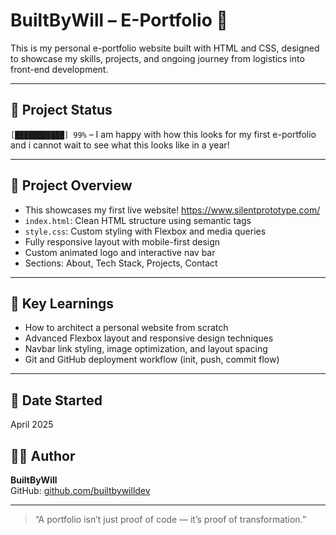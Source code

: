 # BuiltByWill – E-Portfolio 💼

This is my personal e-portfolio website built with HTML and CSS, designed to showcase my skills, projects, and ongoing journey from logistics into front-end development.

---

## 🚧 Project Status

`[███████████] 99%` – I am happy with how this looks for my first e-portfolio and i cannot wait to see what this looks like in a year! 

---

## 📁 Project Overview

- This showcases my first live website! https://www.silentprototype.com/
- `index.html`: Clean HTML structure using semantic tags
- `style.css`: Custom styling with Flexbox and media queries
- Fully responsive layout with mobile-first design
- Custom animated logo and interactive nav bar
- Sections: About, Tech Stack, Projects, Contact

---

## 🧠 Key Learnings

- How to architect a personal website from scratch
- Advanced Flexbox layout and responsive design techniques
- Navbar link styling, image optimization, and layout spacing
- Git and GitHub deployment workflow (init, push, commit flow)

---

## 📅 Date Started
April 2025

## 👨‍💻 Author
**BuiltByWill**  
GitHub: [github.com/builtbywilldev](https://github.com/builtbywilldev)

---

> “A portfolio isn’t just proof of code — it’s proof of transformation.”  
